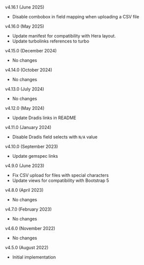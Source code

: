 v4.16.1 (June 2025)
  - Disable combobox in field mapping when uploading a CSV file

v4.16.0 (May 2025)
  - Update manifest for compatibility with Hera layout.
  - Update turbolinks references to turbo

v4.15.0 (December 2024)
  - No changes

v4.14.0 (October 2024)
  - No changes

v4.13.0 (July 2024)
  - No changes

v4.12.0 (May 2024)
  - Update Dradis links in README

v4.11.0 (January 2024)
  - Disable Dradis field selects with `N/A` value

v4.10.0 (September 2023)
  - Update gemspec links

v4.9.0 (June 2023)
  - Fix CSV upload for files with special characters
  - Update views for compatibility with Bootstrap 5

v4.8.0 (April 2023)
  - No changes

v4.7.0 (February 2023)
  - No changes

v4.6.0 (November 2022)
  - No changes

v4.5.0 (August 2022)
  - Initial implementation

